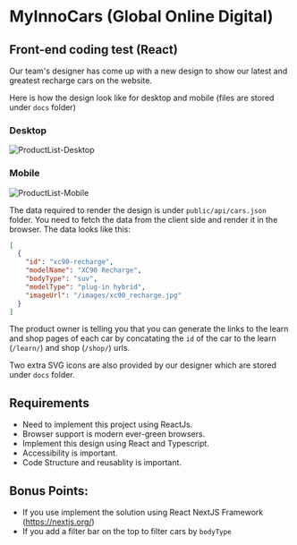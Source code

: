 # MyInnoCars (Global Online Digital)

## Front-end coding test (React)

Our team's designer has come up with a new design to show our latest and greatest recharge cars on the website.

Here is how the design look like for desktop and mobile (files are stored under `docs` folder)

### Desktop

![ProductList-Desktop](https://user-images.githubusercontent.com/94373243/201036330-4e356e15-6b7e-41fa-a67d-aa2e7836dc1b.png)

### Mobile

![ProductList-Mobile](https://user-images.githubusercontent.com/94373243/201036354-71818765-12ed-423e-a70b-431dd52d152b.png)


The data required to render the design is under `public/api/cars.json` folder. You need to fetch the data from the client side and render it in the browser. The data looks like this:

```json
[
  {
    "id": "xc90-recharge",
    "modelName": "XC90 Recharge",
    "bodyType": "suv",
    "modelType": "plug-in hybrid",
    "imageUrl": "/images/xc90_recharge.jpg"
  }
]
```

The product owner is telling you that you can generate the links to the learn and shop pages of each car by concatating the `id` of the car to the learn (`/learn/`) and shop (`/shop/`) urls.

Two extra SVG icons are also provided by our designer which are stored under `docs` folder.

## Requirements

- Need to implement this project using ReactJs.
- Browser support is modern ever-green browsers.
- Implement this design using React and Typescript.
- Accessibility is important.
- Code Structure and reusablity is important.

## Bonus Points:

- If you use implement the solution using React NextJS Framework (https://nextjs.org/)
- If you add a filter bar on the top to filter cars by `bodyType`
